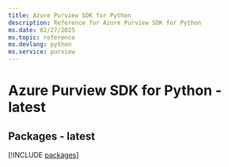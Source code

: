 ```yaml
---
title: Azure Purview SDK for Python
description: Reference for Azure Purview SDK for Python
ms.date: 02/27/2025
ms.topic: reference
ms.devlang: python
ms.service: purview
---
```

# Azure Purview SDK for Python - latest
## Packages - latest
[!INCLUDE [packages](purview-index.md)]